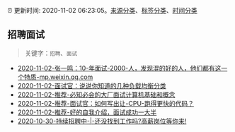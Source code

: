 :alarm_clock: 更新时间: 2020-11-02 06:23:05。[来源分类](../README.md)、[标签分类](../TAGS.md)、[时间分类](../TIMELINE.md)

## 招聘面试


> 关键字：`招聘`、`面试`



- [2020-11-02-张一鸣：10-年面试-2000-人，发现混的好的人，他们都有这一个特质-mp.weixin.qq.com](https://blogread.cn/news/go.php?idItem=13856&url=https%3A%2F%2Fmp.weixin.qq.com%2Fs%2FQ-b4-JgF_FkSGl7PhzXecA%3Fcomefrom%3Dhttps%253A%252F%252Fblogread.cn%252Fnews%252F) 
- [2020-11-02-面试官：说说你知道的几种负载均衡分类](https://toutiao.io/k/ypwk0no) 
- [2020-11-02-推荐-必知必会的大厂面试计算机基础和概念](https://toutiao.io/k/xvy1us5) 
- [2020-11-02-推荐-面试官：如何写出让-CPU-跑得更快的代码？](https://toutiao.io/k/l6chi61) 
- [2020-11-02-推荐-好的自我介绍，面试成功一大半](https://toutiao.io/k/lpyu6km) 
- [2020-10-30-持续招聘中-|-还没找到工作吗?高薪岗位等你来!](https://sec.thief.one/article_content?a_id=b725f791f6f00af949064ff37b7446ae) 